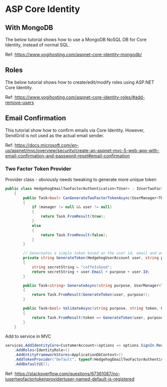 # ASP Core Identity

## With MongoDB
The below tutorial shows how to use a MongoDB NoSQL DB for Core Identity, instead of normal SQL.

Ref: https://www.yogihosting.com/aspnet-core-identity-mongodb/


## Roles
The below tutorial shows how to create/edit/modify roles using ASP.NET Core Identity.

Ref: https://www.yogihosting.com/aspnet-core-identity-roles/#add-remove-users


## Email Confirmation
This tutorial show how to confirm emails via Core Identity. However, SendGrid is not used as the actual email sender.

Ref: https://docs.microsoft.com/en-us/aspnet/mvc/overview/security/create-an-aspnet-mvc-5-web-app-with-email-confirmation-and-password-reset#email-confirmation



### Two Factor Token Provider
Provider class - obviously needs tweaking to generate more unique token
``` csharp
public class HedgehogEmailTwoFactorAuthentication<TUser> : IUserTwoFactorTokenProvider<TUser> where TUser : HedgehogUserAccount
    {
        public Task<bool> CanGenerateTwoFactorTokenAsync(UserManager<TUser> manager, TUser user)
        {
            if (manager != null && user != null)
            {
                return Task.FromResult(true);
            }
            else
            {
                return Task.FromResult(false);
            }
        }

        // Genereates a simple token based on the user id, email and another string.
        private string GenerateToken(HedgehogUserAccount user, string purpose)
        {
            string secretString = "coffeIsGood";
            return secretString + user.Email + purpose + user.Id;
        }

        public Task<string> GenerateAsync(string purpose, UserManager<TUser> manager, TUser user)
        {
            return Task.FromResult(GenerateToken(user, purpose));
        }

        public Task<bool> ValidateAsync(string purpose, string token, UserManager<TUser> manager, TUser user)
        {
            return Task.FromResult(token == GenerateToken(user, purpose));
        }
    }
```

Add to service in MVC
``` csharp
services.AddIdentityCore<CustomerAccount>(options => options.SignIn.RequireConfirmedAccount = true)
    .AddRoles<IdentityRole>()
    .AddEntityFrameworkStores<ApplicationDbContext>()
    .AddTokenProvider("Default", typeof(HedgehogEmailTwoFactorAuthentication<CustomerAccount>))
    .AddDefaultUI();
```

Ref: https://stackoverflow.com/questions/67361087/no-iusertwofactortokenprovidertuser-named-default-is-registered
